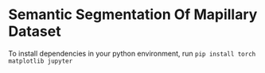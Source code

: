 # Semantic Segmentation Of Mapillary Dataset

To install dependencies in your python environment, run
`pip install torch matplotlib jupyter`